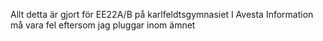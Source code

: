 Allt detta är gjort för EE22A/B på karlfeldtsgymnasiet I Avesta
Information må vara fel eftersom jag pluggar inom ämnet
